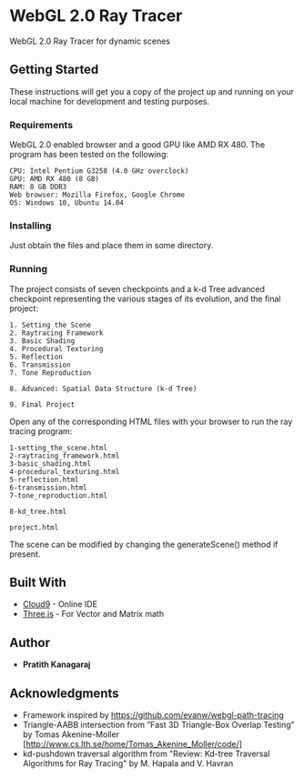 # WebGL 2.0 Ray Tracer

WebGL 2.0 Ray Tracer for dynamic scenes

## Getting Started

These instructions will get you a copy of the project up and running on your local machine for development and testing purposes.

### Requirements

WebGL 2.0 enabled browser and a good GPU like AMD RX 480. The program has been tested on the following:

```
CPU: Intel Pentium G3258 (4.0 GHz overclock)
GPU: AMD RX 480 (8 GB)
RAM: 8 GB DDR3         
Web browser: Mozilla Firefox, Google Chrome
OS: Windows 10, Ubuntu 14.04
```

### Installing

Just obtain the files and place them in some directory.

### Running

The project consists of seven checkpoints and a k-d Tree advanced checkpoint representing the various stages of its evolution, and the final project:

```
1. Setting the Scene
2. Raytracing Framework
3. Basic Shading
4. Procedural Texturing
5. Reflection
6. Transmission
7. Tone Reproduction

8. Advanced: Spatial Data Structure (k-d Tree)

9. Final Project
```

Open any of the corresponding HTML files with your browser to run the ray tracing program:

```
1-setting_the_scene.html
2-raytracing_framework.html
3-basic_shading.html
4-procedural_texturing.html
5-reflection.html
6-transmission.html
7-tone_reproduction.html

8-kd_tree.html

project.html
```

The scene can be modified by changing the generateScene() method if present.

## Built With

* [Cloud9](https://c9.io/) - Online IDE
* [Three.js](https://threejs.org/) - For Vector and Matrix math

## Author

* **Pratith Kanagaraj**

## Acknowledgments

* Framework inspired by https://github.com/evanw/webgl-path-tracing
* Triangle-AABB intersection from “Fast 3D Triangle-Box Overlap Testing” by Tomas Akenine-Moller [http://www.cs.lth.se/home/Tomas_Akenine_Moller/code/]
* kd-pushdown traversal algorithm from "Review: Kd-tree Traversal Algorithms for Ray Tracing"  by M. Hapala and V. Havran